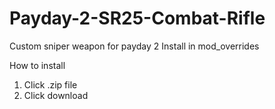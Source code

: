 # Payday-2-SR25-Combat-Rifle
Custom sniper weapon for payday 2
Install in mod_overrides

How to install
1. Click .zip file
2. Click download
